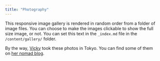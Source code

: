 ```yaml
---
title: "Photography"
---
```


This responsive image gallery is rendered in random order from a folder of image files. You can choose to make the images clickable to show the full size image, or not. You can set this text in the `_index.md` file in the `/content/gallery/` folder.

By the way, [Vicky](https://vickylai.com) took these photos in Tokyo. You can find some of them on [her nomad blog](https://heronebag.com).